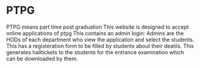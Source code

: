 # PTPG
PTPG means part time post graduation
This website is designed to accept online applications of ptpg
This contains an admin login: Admins are the HODs of each department who view the application and select the students.
This has a registeration form to be filled by students about their deatils.
This generates halltickets to the students for the entrance examination which can be downloaded by them.
